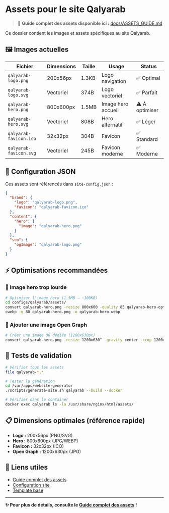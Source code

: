 # Assets pour le site Qalyarab

> 📐 **Guide complet des assets disponible ici :** [docs/ASSETS_GUIDE.md](../../../docs/ASSETS_GUIDE.md)

Ce dossier contient les images et assets spécifiques au site Qalyarab.

## 🖼️ Images actuelles

| Fichier | Dimensions | Taille | Usage | Status |
|---------|------------|--------|-------|--------|
| `qalyarab-logo.png` | 200x56px | 1.3KB | Logo navigation | ✅ Optimal |
| `qalyarab-logo.svg` | Vectoriel | 374B | Logo vectoriel | ✅ Parfait |
| `qalyarab-hero.png` | 800x600px | 1.5MB | Image hero accueil | ⚠️ À optimiser |
| `qalyarab-hero.svg` | Vectoriel | 808B | Hero alternatif | ✅ Léger |
| `qalyarab-favicon.ico` | 32x32px | 304B | Favicon | ✅ Standard |
| `qalyarab-favicon.svg` | Vectoriel | 245B | Favicon moderne | ✅ Moderne |

## 🎯 Configuration JSON

Ces assets sont référencés dans `site-config.json` :

```json
{
  "brand": {
    "logo": "qalyarab-logo.png",
    "favicon": "qalyarab-favicon.ico"
  },
  "content": {
    "hero": {
      "image": "qalyarab-hero.png"
    }
  },
  "seo": {
    "ogImage": "qalyarab-logo.png"
  }
}
```

## ⚡ Optimisations recommandées

### 🔧 Image hero trop lourde
```bash
# Optimiser l'image hero (1.5MB → ~100KB)
cd configs/qalyarab/assets/
convert qalyarab-hero.png -resize 800x600 -quality 85 qalyarab-hero-optimized.jpg
cwebp -q 80 qalyarab-hero.png -o qalyarab-hero.webp
```

### 📝 Ajouter une image Open Graph
```bash
# Créer une image OG dédiée (1200x630px)
convert qalyarab-hero.png -resize 1200x630^ -gravity center -crop 1200x630+0+0 qalyarab-og.jpg
```

## 🧪 Tests de validation

```bash
# Vérifier tous les assets
file qalyarab-*.*

# Tester la génération
cd /var/apps/website-generator
./scripts/generate-site.sh qalyarab --build --docker

# Vérifier dans le container
docker exec qalyarab ls -la /usr/share/nginx/html/assets/
```

## 📋 Dimensions optimales (référence rapide)

- **Logo :** 200x56px (PNG/SVG)
- **Hero :** 800x600px (JPG/WEBP) 
- **Favicon :** 32x32px (ICO)
- **Open Graph :** 1200x630px (JPG)

## 🔗 Liens utiles

- [Guide complet des assets](../../../docs/ASSETS_GUIDE.md)
- [Configuration site](../site-config.json)
- [Template base](../../../template-base/)

---

**✨ Pour plus de détails, consulte le [Guide complet des assets](../../../docs/ASSETS_GUIDE.md) !**